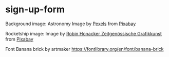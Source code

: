 # sign-up-form

Background image:
Astronomy Image by <a href="https://pixabay.com/users/pexels-2286921/?utm_source=link-attribution&utm_medium=referral&utm_campaign=image&utm_content=1867616">Pexels</a> from <a href="https://pixabay.com//?utm_source=link-attribution&utm_medium=referral&utm_campaign=image&utm_content=1867616">Pixabay</a>

Rocketship image:
Image by <a href="https://pixabay.com/users/honykunst-1513263/?utm_source=link-attribution&utm_medium=referral&utm_campaign=image&utm_content=2899790">Robin Honacker Zeitgenössische Grafikkunst</a> from <a href="https://pixabay.com//?utm_source=link-attribution&utm_medium=referral&utm_campaign=image&utm_content=2899790">Pixabay</a>

Font Banana brick by artmaker
https://fontlibrary.org/en/font/banana-brick

